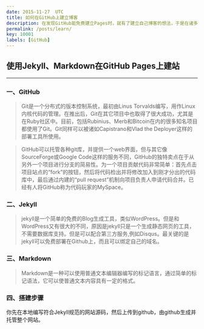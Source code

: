 ```yaml
---
date: 2015-11-27  UTC
title: 如何在GitHub上建立博客
description: 在发现GitHub能免费建立Pages时，就有了建立自己博客的想法，于是在诸多搜索后，选择了使用Jekyll、Markdown建站，并记录下了建站的步骤作为本人的第一篇博客。
permalink: /posts/learn/
key: 10001
labels: [GitHub]
---
```


## 使用Jekyll、Markdown在GitHub Pages上建站
***
### 一、GitHub
> Git是一个分布式的版本控制系统，最初由Linus Torvalds编写，用作Linux内核代码的管理。在推出后，Git在其它项目中也取得了很大成功，尤其是在Ruby社区中。目前，包括Rubinius、Merb和Bitcoin在内的很多知名项目都使用了Git。Git同样可以被诸如Capistrano和Vlad the Deployer这样的部署工具所使用。

> GitHub可以托管各种git库，并提供一个web界面，但与其它像 SourceForge或Google Code这样的服务不同，GitHub的独特卖点在于从另外一个项目进行分支的简易性。为一个项目贡献代码非常简单：首先点击项目站点的“fork”的按钮，然后将代码检出并将修改加入到刚才分出的代码库中，最后通过内建的“pull request”机制向项目负责人申请代码合并。已经有人将GitHub称为代码玩家的MySpace。

### 二、Jekyll
> jekyll是一个简单的免费的Blog生成工具，类似WordPress。但是和WordPress又有很大的不同，原因是jekyll只是一个生成静态网页的工具，不需要数据库支持。但是可以配合第三方服务,例如Disqus。最关键的是jekyll可以免费部署在Github上，而且可以绑定自己的域名。

### 三、Markdown
> Markdown是一种可以使用普通文本编辑器编写的标记语言，通过简单的标记语法，它可以使普通文本内容具有一定的格式。

### 四、搭建步骤

你先在本地编写符合Jekyll规范的网站源码，然后上传到github，由github生成并托管整个网站。
